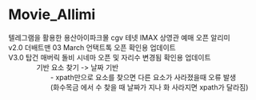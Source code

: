 # Movie_Allimi
텔레그램을 활용한 용산아이파크몰 cgv 테넷 IMAX 상영관 예매 오픈 알리미<br>
v2.0 더배트맨 03 March 언택트톡 오픈 확인용 업데이트<br>
V3.0 탑건 매버릭 돌비 시네마 오픈 및 자리수 변경됨 확인용 업데이트<br>
    기반 요소 찾기 -> 날짜 기반<br>
      - xpath만으로 요소를 찾으면 다른 요소가 사라졌을때 오류 발생<br>
      (화수목금 에서 수 찾을 때 날짜가 지나 화 사라지면 xpath가 달라짐)<br>
